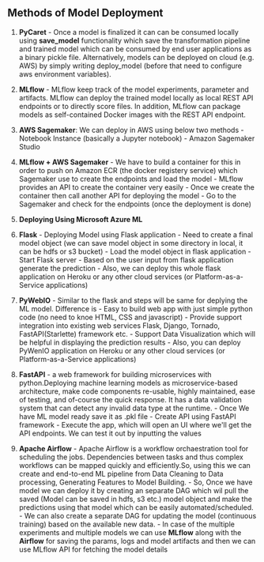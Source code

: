 ## Methods of Model Deployment

1.   **PyCaret** - Once a model is finalized it can can be consumed locally using **save_model** functionality which save the transformation pipeline and trained model which can be consumed by end user applications as a binary pickle file. Alternatively, models can be deployed on cloud (e.g. AWS) by simply writing deploy_model (before that need to configure aws environment variables).


2.   **MLflow** - MLflow keep track of the model experiments, parameter and artifacts. MLflow can deploy the trained model locally as local REST API endpoints or to directly score files. In addition, MLflow can package models as self-contained Docker images with the REST API endpoint. 


3.   **AWS Sagemaker**: We can deploy in AWS using below two methods
    - Notebook Instance (basically a Jupyter notebook)
    - Amazon Sagemaker Studio


4.   **MLflow + AWS Sagemaker**
    - We have to build a container for this in order to push on Amazon ECR (the docker registery service) which Sagemaker use to create the endpoints and load the model
    - MLflow provides an API to create the container very easily
    - Once we create the container then call another API for deploying the model
    - Go to the Sagemaker and check for the endpoints (once the deployment is done)

6.   **Deploying Using Microsoft Azure ML**


5.   **Flask** - Deploying Model using Flask application
    - Need to create a final model object (we can save model object in some directory in local, it can be hdfs or s3 bucket)
    - Load the model object in flask application
    - Start Flask server
    - Based on the user input from flask application generate the prediction
    - Also, we can deploy this whole flask application on Heroku or any other cloud services (or Platform-as-a-Service applications)
    
    
6.   **PyWebIO** - Similar to the flask and steps will be same for deplying the ML model. Difference is
    - Easy to build web app with just simple python code (no need to knoe HTML, CSS and javascript)
    - Provide support integration into existing web services Flask, Django, Tornado, FastAPI(Starlette) framework etc.
    - Support Data Visualization which will be helpful in displaying the prediction results
    - Also, you can deploy PyWenIO application on Heroku or any other cloud services (or Platform-as-a-Service applications)
    
    
7.   **FastAPI** - a web framework for building microservices with python.Deploying machine learning models as microservice-based architecture, make code components re-usable, highly maintained, ease of testing, and of-course the quick response. It has a data validation system that can detect any invalid data type at the runtime.
    - Once We have ML model ready save it as .pkl file
    - Create API using FastAPI framework
    - Execute the app, which will open an UI where we'll get the API endpoints. We can test it out by inputting the values


8.   **Apache Airflow** - Apache Airflow is a workflow orchaestration tool for scheduling the jobs. Dependencies between tasks and thus complex workflows can be mapped quickly and efficiently.So, using this we can create and end-to-end ML pipeline from Data Cleaning to Data processing, Generating Features to Model Building.
    - So, Once we have model we can deploy it by creating an separate DAG which wil pull the saved (Model can be saved in hdfs, s3 etc.) model object and make the predictions using that model which can be easily automated/scheduled.
    - We can also create a separate DAG for updating the model (continuous training) based on the available new data.
    - In case of the multiple experiments and multiple models we can use **MLflow** along with the **Airflow** for saving the params, logs and model artifacts and then we can use MLflow API for fetching the model details

